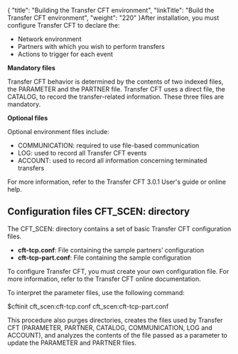 {
    "title": "Building the Transfer CFT environment",
    "linkTitle": "Build the Transfer CFT environment",
    "weight": "220"
}After installation, you must configure Transfer CFT to declare the:

- Network environment
- Partners with which you wish to perform transfers
- Actions to trigger for each event

****Mandatory files****

Transfer CFT behavior is determined by the contents of two indexed files, the PARAMETER and the PARTNER file. Transfer CFT uses a direct file, the CATALOG, to record the transfer-related information. These three files are mandatory.

****Optional files****

Optional environment files include:

- COMMUNICATION: required to use file-based communication
- LOG: used to record all Transfer CFT events
- ACCOUNT: used to record all information concerning terminated transfers

For more information, refer to the Transfer CFT 3.0.1 User's guide or online help.

Configuration files CFT_SCEN: directory
----------------------------------------

The CFT_SCEN: directory contains a set of basic Transfer CFT configuration files.

- ****cft-tcp.conf****: File containing the sample partners’ configuration
- ****cft-tcp-part.conf****: File containing the sample configuration

To configure Transfer CFT, you must create your own configuration file. For more information, refer to the Transfer CFT online documentation.

To interpret the parameter files, use the following command:

$cftinit cft_scen:cft-tcp.conf cft_scen:cft-tcp-part.conf

This procedure also purges directories, creates the files used by Transfer CFT (PARAMETER, PARTNER, CATALOG, COMMUNICATION, LOG and ACCOUNT), and analyzes the contents of the file passed as a parameter to update the PARAMETER and PARTNER files.
